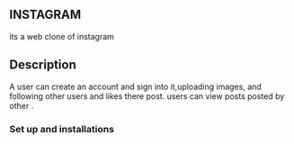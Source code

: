 ## INSTAGRAM
its a web clone of instagram

## Description
A user can create an account and sign into it,uploading images, and following other users and likes there post. users can view posts posted by other .

### Set up and installations
